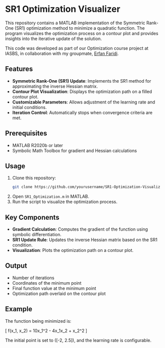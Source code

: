 # SR1 Optimization Visualizer

This repository contains a MATLAB implementation of the Symmetric Rank-One (SR1) optimization method to minimize a quadratic function. The program visualizes the optimization process on a contour plot and provides insights into the iterative update of the solution.

This code was developed as part of our Optimization course project at IASBS, in collaboration with my groupmate, [Erfan Faridi](https://github.com/erfanfaridii/).


## Features

- **Symmetric Rank-One (SR1) Update**: Implements the SR1 method for approximating the inverse Hessian matrix.
- **Contour Plot Visualization**: Displays the optimization path on a filled contour plot.
- **Customizable Parameters**: Allows adjustment of the learning rate and initial conditions.
- **Iteration Control**: Automatically stops when convergence criteria are met.

## Prerequisites

- MATLAB R2020b or later
- Symbolic Math Toolbox for gradient and Hessian calculations

## Usage

1. Clone this repository:
   ```bash
   git clone https://github.com/yourusername/SR1-Optimization-Visualizer.git
   ```
2. Open `SR1_Optimization.m` in MATLAB.
3. Run the script to visualize the optimization process.

## Key Components

- **Gradient Calculation**: Computes the gradient of the function using symbolic differentiation.
- **SR1 Update Rule**: Updates the inverse Hessian matrix based on the SR1 condition.
- **Visualization**: Plots the optimization path on a contour plot.

## Output

- Number of iterations
- Coordinates of the minimum point
- Final function value at the minimum point
- Optimization path overlaid on the contour plot

## Example

The function being minimized is:

\[
f(x_1, x_2) = 10x_1^2 - 4x_1x_2 + x_2^2
\]

The initial point is set to \([-2, 2.5]\), and the learning rate is configurable.
